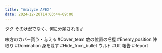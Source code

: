 ```yaml
---
title: "Analyze APEX"
date: 2024-12-20T14:03:44+09:00
---
```

タグ
その状況でなく、何に分類されるか

味方のカバー貰う・与える
#Cover_team 
敵の位置の把握
#Enemy_position 
陣取り
#Domination 
身を隠す
#Hide_from_bullet 
ウルト
#Ult 
報告
#Report 
